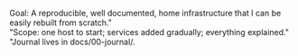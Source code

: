 Goal: A reproducible, well documented, home infrastructure that I can be easily rebuilt from scratch." \
"Scope: one host to start; services added gradually; everything explained." \
"Journal lives in docs/00-journal/.
